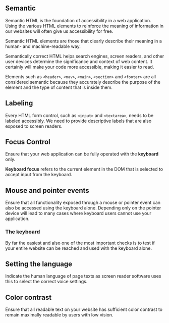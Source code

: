 ## Semantic

Semantic HTML is the foundation of accessibility in a web application. Using the various HTML elements to reinforce the meaning of information in our websites will often give us accessibility for free.

Semantic HTML elements are those that clearly describe their meaning in a human- and machine-readable way. 

Semantically correct HTML helps search engines, screen readers, and other user devices determine the significance and context of web content. It certainly will make your code more accessible, making it easier to read.

Elements such as `<header>`, `<nav>`, `<main>`, `<section>` and `<footer>` are all considered semantic because they accurately describe the purpose of the element and the type of content that is inside them.


## Labeling

Every HTML form control, such as `<input>` and `<textarea>`, needs to be labeled accessibly. We need to provide descriptive labels that are also exposed to screen readers.


## Focus Control

Ensure that your web application can be fully operated with the **keyboard** only.

**Keyboard focus** refers to the current element in the DOM that is selected to accept input from the keyboard.


## Mouse and pointer events

Ensure that all functionality exposed through a mouse or pointer event can also be accessed using the keyboard alone. Depending only on the pointer device will lead to many cases where keyboard users cannot use your application.


### The keyboard

By far the easiest and also one of the most important checks is to test if your entire website can be reached and used with the keyboard alone.


## Setting the language

Indicate the human language of page texts as screen reader software uses this to select the correct voice settings.

## Color contrast

Ensure that all readable text on your website has sufficient color contrast to remain maximally readable by users with low vision.